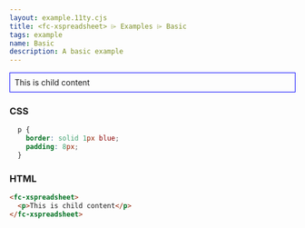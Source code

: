 ```yaml
---
layout: example.11ty.cjs
title: <fc-xspreadsheet> ⌲ Examples ⌲ Basic
tags: example
name: Basic
description: A basic example
---
```


<style>
  fc-xspreadsheet p {
    border: solid 1px blue;
    padding: 8px;
  }
</style>
<fc-xspreadsheet>
  <p>This is child content</p>
</fc-xspreadsheet>

<h3>CSS</h3>

```css
  p {
    border: solid 1px blue;
    padding: 8px;
  }
```

<h3>HTML</h3>

```html
<fc-xspreadsheet>
  <p>This is child content</p>
</fc-xspreadsheet>
```
